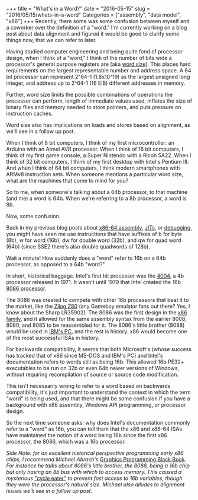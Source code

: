 +++
title = "What's in a Word?"
date = "2016-05-15"
slug = "2016/05/15/whats-in-a-word"
Categories = ["assembly", "data model", "x86"]
+++
Recently, there some was some confusion between myself and a coworker over the
definition of a "word."  I'm currently working on a blog post about data
alignment and figured it would be good to clarify some things now, that we can
refer to later.

Having studied computer engineering and being quite fond of processor design,
when I think of a "word," I think of the number of bits wide a processor's
general purpose registers are
(aka [word size](https://en.wikipedia.org/wiki/Word_%28computer_architecture%29#Size_families)).
This places hard requirements on the largest representable number and address
space.  A 64 bit processor can represent 2^64-1 (1.8x10^19) as the largest
unsigned long integer, and address up to 2^64-1 (16 EiB) different addresses in
memory.

Further, word size limits the possible combinations of operations the processor
can perform, length of immediate values used, inflates the size of binary files
and memory needed to store pointers, and puts pressure on instruction caches.

Word size also has implications on loads and stores based on alignment, as
we'll see in a follow up post.

When I think of 8 bit computers, I think of my first microcontroller: an
Arduino with an Atmel AVR processor.  When I think of 16 bit computers, I think
of my first game console, a Super Nintendo with a Ricoh 5A22.  When I think of
32 bit computers, I think of my first desktop with Intel's Pentium III.  And
when I think of 64 bit computers, I think modern smartphones with ARMv8
instruction sets.  When someone mentions a particular word size, what are the
machines that come to mind for you?

So to me, when someone's talking about a 64b processor, to that machine (and
me) a word is 64b.  When we're referring to a 8b processor, a word is 8b.

Now, some confusion.

Back in my previous blog posts about
[x86-64 assembly](/blog/2014/04/18/lets-write-some-x86-64/),
[JITs](/blog/2015/05/25/interpreter-compiler-jit/), or
[debugging](/blog/2016/01/20/debugging-x86-64-assembly-with-lldb-and-dtrace/),
you might have seen me use instructions that have suffixes of b for byte (8b),
w for word (16b), dw for double word (32b), and qw for quad word (64b) (since
SSE2 there's also double quadwords of 128b).

Wait a minute!  How suddenly does a "word" refer to 16b on a 64b processor, as
opposed to a 64b "word?"

In short, historical baggage.  Intel's first hit processor was the
[4004](https://en.wikipedia.org/wiki/Intel_4004),
a 4b processor released in 1971.  It wasn't until 1979 that Intel created the
16b
[8086 processor](https://en.wikipedia.org/wiki/Intel_8086).

The 8086 was created to compete with other 16b processors that beat it to the
market, like the
[Zilog Z80](https://en.wikipedia.org/wiki/Zilog_Z80)
(any Gameboy emulator fans out there?  Yes, I know about the Sharp LR35902).
The 8086 was the first design in the
[x86 family](https://en.wikipedia.org/wiki/X86),
and it allowed for the same assembly syntax from the earlier 8008, 8080, and
8085 to be reassembled for it.  The 8086's little brother (8088) would be used
in
[IBM's PC](https://en.wikipedia.org/wiki/IBM_Personal_Computer#Open_standards),
and the rest is history.  x86 would become one of the most successful
ISAs in history.

For backwards compatibility, it seems that both Microsoft's (whose success has
tracked that of x86 since MS-DOS and IBM's PC) and Intel's documentation refers
to words still as being 16b. This allowed 16b PE32+ executables to be run on
32b or even 64b newer versions of Windows, without requiring recompilation of
source or source code modification.

This isn't necessarily wrong to refer to a word based on backwards
compatibility, it's just important to understand the context in which the term
"word" is being used, and that there might be some confusion if you have a
background with x86 assembly, Windows API programming, or processor design.

So the next time someone asks: why does Intel's documentation commonly refer to
a "word" as 16b, you can tell them that the x86 and x86-64 ISAs have maintained
the notion of a word being 16b since the first x86 processor, the 8086, which
was a 16b processor.

*Side Note: for an excellent historical perspective programming early x86
chips, I recommend Michael Abrash's*
[Graphics Programming Black Book](http://www.gamedev.net/page/resources/_/technical/graphics-programming-and-theory/graphics-programming-black-book-r1698).
*For instance he talks about 8086's little brother, the 8088, being a 16b chip
but only having an 8b bus with which to access memory. This caused a mysterious*
["cycle eater"](http://downloads.gamedev.net/pdf/gpbb/gpbb4.pdf)
*to prevent fast access to 16b variables, though they were the processor's
natural size.  Michael also alludes to alignment issues we'll see in a follow
up post.*

